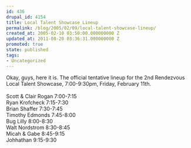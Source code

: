 ```yaml
---
id: 436
drupal_id: 4154
title: Local Talent Showcase Lineup
permalink: /blog/2005/02/09/local-talent-showcase-lineup/
created_at: 2005-02-10 03:50:00.000000000 Z
updated_at: 2011-08-20 03:36:31.000000000 Z
promoted: true
state: published
tags:
- Uncategorized
---
```

Okay, guys, here it is. The official tentative lineup for the 2nd Rendezvous Local Talent Showcase, 7:00-9:30pm, Friday, February 11th.<br /><br />Scott &amp; Clair Rogan 7:00-7:15<br />Ryan Krofcheck  7:15-7:30<br />Brian Shaffer  7:30-7:45<br />Timothy Edmonds  7:45-8:00<br />Bug Lilly  8:00-8:30<br />Walt Nordstrom  8:30-8:45<br />Micah &amp; Gabe  8:45-9:15<br />Johhathan  9:15-9:30
